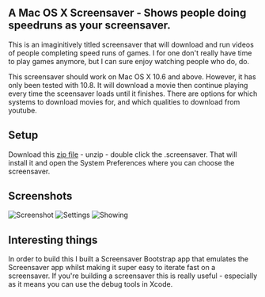 A Mac OS X Screensaver - Shows people doing speedruns as your screensaver. 
---

This is an imaginitively titled screensaver that will download and run videos of people completing speed runs of games. I for one don't really have time to play games anymore, but I can sure enjoy watching people who do, do.

This screensaver should work on Mac OS X 10.6 and above. However, it has only been tested with 10.8. It will download a movie then continue playing every time the sceensaver loads until it finishes. There are options for which systems to download movies for, and which qualities to download from youtube.

Setup
----

Download this [zip file](https://raw.github.com/orta/GamesScreenSaver/master/web/GamesScreensaver.saver.zip) - unzip - double click the .screensaver. That will install it and open the System Preferences where you can choose the screensaver.

Screenshots
----

![Screenshot](https://raw.github.com/orta/GamesScreenSaver/master/web/screenshot.png)
![Settings](https://raw.github.com/orta/GamesScreenSaver/master/web/settings.png)
![Showing](https://raw.github.com/orta/GamesScreenSaver/master/web/in-action.png)

Interesting things
----

In order to build this I built a Screensaver Bootstrap app that emulates the Screensaver app whilst making it super easy to iterate fast on a screensaver. If you're building a screensaver this is really useful - especially as it means you can use the debug tools in Xcode.
